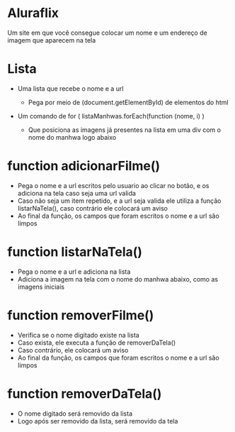 # Aluraflix
Um site em que você consegue colocar um nome e um endereço de imagem que aparecem na tela

# Lista
- Uma lista que recebe o nome e a url
  - Pega por meio de (document.getElementById) de elementos do html
  
- Um comando de for ( listaManhwas.forEach(function (nome, i) )
  - Que posiciona as imagens já presentes na lista em uma div com o nome do manhwa logo abaixo

# function adicionarFilme()
- Pega o nome e a url escritos pelo usuario ao clicar no botão, e os adiciona na tela caso seja uma url valida
- Caso não seja um item repetido, e a url seja valida ele utiliza a função listarNaTela(), caso contrário ele colocará um aviso
- Ao final da função, os campos que foram escritos o nome e a url são limpos

# function listarNaTela()
- Pega o nome e a url e adiciona na lista
- Adiciona a imagem na tela com o nome do manhwa abaixo, como as imagens iniciais

# function removerFilme()
- Verifica se o nome digitado existe na lista
- Caso exista, ele executa a função de removerDaTela()
- Caso contrário, ele colocará um aviso
- Ao final da função, os campos que foram escritos o nome e a url são limpos

# function removerDaTela()
- O nome digitado será removido da lista
- Logo após ser removido da lista, será removido da tela
